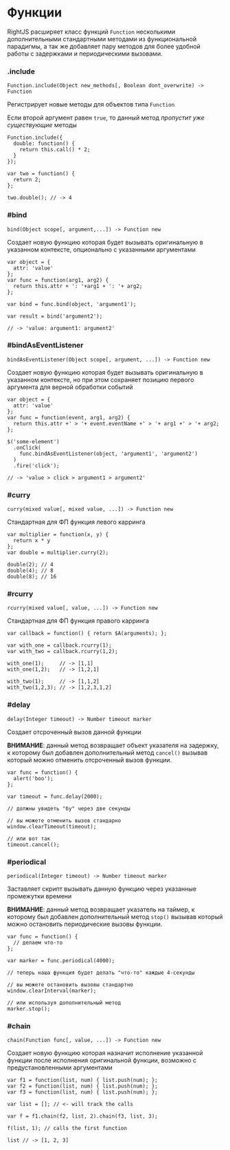 # Функции

RightJS расширяет класс функций `Function` несколькими дополнительными стандартными
методами из функциональной парадигмы, а так же добавляет пару методов для
более удобной работы с задержками и периодическими вызовами.


### .include

    Function.include(Object new_methods[, Boolean dont_overwrite) -> Function

Регистрирует новые методы для объектов типа `Function`

Если второй аргумент равен `true`, то данный метод _пропустит уже существующие_ методы

    Function.include({
      double: function() {
        return this.call() * 2;
      }
    });

    var two = function() {
      return 2;
    };

    two.double(); // -> 4



### #bind

    bind(Object scope[, argument,...]) -> Function new

Создает новую функцию которая будет вызывать оригинальную в указанном
контексте, опционально с указанными аргументами

    var object = {
      attr: 'value'
    };
    var func = function(arg1, arg2) {
      return this.attr + ': '+arg1 + ': '+ arg2;
    };

    var bind = func.bind(object, 'argument1');

    var result = bind('argument2');

    // -> 'value: argument1: argument2'


### #bindAsEventListener

    bindAsEventListener(Object scope[, argument, ...]) -> Function new

Создает новую функцию которая будет вызывать оригинальную в указанном
контексте, но при этом сохраняет позицию первого аргумента для верной
обработки событий

    var object = {
      attr: 'value'
    };
    var func = function(event, arg1, arg2) {
      return this.attr +' > '+ event.eventName +' > '+ arg1 +' > '+ arg2;
    };

    $('some-element')
      .onClick(
        func.bindAsEventListener(object, 'argument1', 'argument2')
      )
      .fire('click');

    // -> 'value > click > argument1 > argument2'


### #curry

    curry(mixed value[, mixed value, ...]) -> Function new

Стандартная для ФП функция левого карринга

    var multiplier = function(x, y) {
      return x * y
    };
    var double = multiplier.curry(2);

    double(2); // 4
    double(4); // 8
    double(8); // 16


### #rcurry

    rcurry(mixed value[, value, ...]) -> Function new

Стандартная для ФП функция правого карринга

    var callback = function() { return $A(arguments); };

    var with_one = callback.rcurry(1);
    var with_two = callback.rcurry(1,2);

    with_one(1);     // -> [1,1]
    with_one(1,2);   // -> [1,2,1]

    with_two(1);     // -> [1,1,2]
    with_two(1,2,3); // -> [1,2,3,1,2]


### #delay

    delay(Integer timeout) -> Number timeout marker

Создает отсроченный вызов данной функции

__ВНИМАНИЕ__: данный метод возвращает объект указателя на задержку, к которому
был добавлен дополнительный метод `cancel()` вызывав который можно отменить
отсроченный вызов функции.

    var func = function() {
      alert('boo');
    };

    var timeout = func.delay(2000);

    // должны увидеть "бу" через две секунды

    // вы можете отменить вызов стандарно
    window.clearTimeout(timeout);

    // или вот так
    timeout.cancel();


### #periodical

    periodical(Integer timeout) -> Number timeout marker

Заставляет скрипт вызывать данную функцию через указанные промежутки времени

__ВНИМАНИЕ__: данный метод возвращает указатель на таймер, к которому был
добавлен дополнительный метод `stop()` вызывав который можно остановить
периодические вызовы функции.

    var func = function() {
      // делаем что-то
    };

    var marker = func.periodical(4000);

    // теперь наша функция будет делать "что-то" каждые 4-секунды

    // вы можете остановить вызовы стандартно
    window.clearInterval(marker);

    // или используя дополнительный метод
    marker.stop();


### #chain

    chain(Function func[, value, ...]) -> Function new

Создает новую функцию которая назначит исполнение указанной функции после
исполнения оригинальной функции, возможно с предустановленными аргументами

    var f1 = function(list, num) { list.push(num); };
    var f2 = function(list, num) { list.push(num); };
    var f3 = function(list, num) { list.push(num); };

    var list = []; // <- will track the calls

    var f = f1.chain(f2, list, 2).chain(f3, list, 3);

    f(list, 1); // calls the first function

    list // -> [1, 2, 3]

